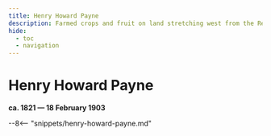 ```yaml
---
title: Henry Howard Payne
description: Farmed crops and fruit on land stretching west from the Regatta Hotel
hide:
  - toc
  - navigation 
---
```


# Henry Howard Payne

**ca. 1821 — 18 February 1903**

--8<-- "snippets/henry-howard-payne.md"
